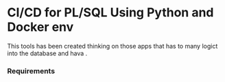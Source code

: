 # CI/CD for PL/SQL Using Python and Docker env
This tools has been created thinking on those apps that has to many logict into the database and hava .



### Requirements


